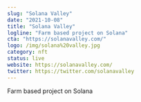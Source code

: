 ```yaml
---
slug: "Solana Valley"
date: "2021-10-08"
title: "Solana Valley"
logline: "Farm based project on Solana"
cta: "https://solanavalley.com/"
logo: /img/solana%20valley.jpg
category: nft
status: live
website: https://solanavalley.com/
twitter: https://twitter.com/solanavalley
---
```


Farm based project on Solana
